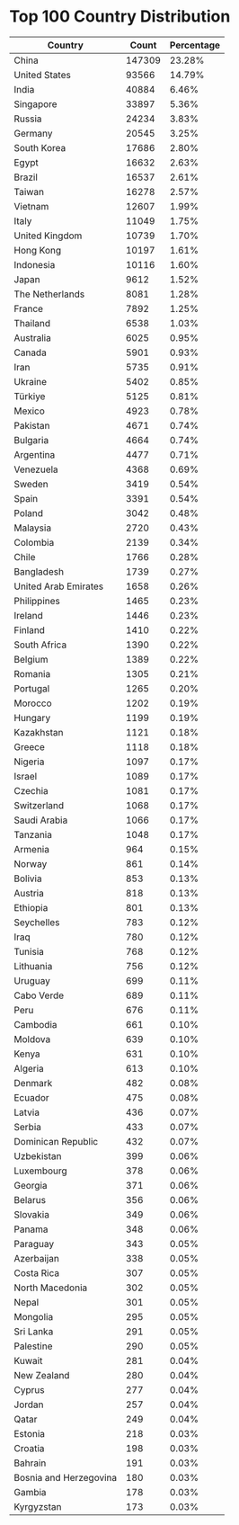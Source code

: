 # Top 100 Country Distribution
| Country | Count | Percentage |
|----|----|----|
| China | 147309 | 23.28% |
| United States | 93566 | 14.79% |
| India | 40884 | 6.46% |
| Singapore | 33897 | 5.36% |
| Russia | 24234 | 3.83% |
| Germany | 20545 | 3.25% |
| South Korea | 17686 | 2.80% |
| Egypt | 16632 | 2.63% |
| Brazil | 16537 | 2.61% |
| Taiwan | 16278 | 2.57% |
| Vietnam | 12607 | 1.99% |
| Italy | 11049 | 1.75% |
| United Kingdom | 10739 | 1.70% |
| Hong Kong | 10197 | 1.61% |
| Indonesia | 10116 | 1.60% |
| Japan | 9612 | 1.52% |
| The Netherlands | 8081 | 1.28% |
| France | 7892 | 1.25% |
| Thailand | 6538 | 1.03% |
| Australia | 6025 | 0.95% |
| Canada | 5901 | 0.93% |
| Iran | 5735 | 0.91% |
| Ukraine | 5402 | 0.85% |
| Türkiye | 5125 | 0.81% |
| Mexico | 4923 | 0.78% |
| Pakistan | 4671 | 0.74% |
| Bulgaria | 4664 | 0.74% |
| Argentina | 4477 | 0.71% |
| Venezuela | 4368 | 0.69% |
| Sweden | 3419 | 0.54% |
| Spain | 3391 | 0.54% |
| Poland | 3042 | 0.48% |
| Malaysia | 2720 | 0.43% |
| Colombia | 2139 | 0.34% |
| Chile | 1766 | 0.28% |
| Bangladesh | 1739 | 0.27% |
| United Arab Emirates | 1658 | 0.26% |
| Philippines | 1465 | 0.23% |
| Ireland | 1446 | 0.23% |
| Finland | 1410 | 0.22% |
| South Africa | 1390 | 0.22% |
| Belgium | 1389 | 0.22% |
| Romania | 1305 | 0.21% |
| Portugal | 1265 | 0.20% |
| Morocco | 1202 | 0.19% |
| Hungary | 1199 | 0.19% |
| Kazakhstan | 1121 | 0.18% |
| Greece | 1118 | 0.18% |
| Nigeria | 1097 | 0.17% |
| Israel | 1089 | 0.17% |
| Czechia | 1081 | 0.17% |
| Switzerland | 1068 | 0.17% |
| Saudi Arabia | 1066 | 0.17% |
| Tanzania | 1048 | 0.17% |
| Armenia | 964 | 0.15% |
| Norway | 861 | 0.14% |
| Bolivia | 853 | 0.13% |
| Austria | 818 | 0.13% |
| Ethiopia | 801 | 0.13% |
| Seychelles | 783 | 0.12% |
| Iraq | 780 | 0.12% |
| Tunisia | 768 | 0.12% |
| Lithuania | 756 | 0.12% |
| Uruguay | 699 | 0.11% |
| Cabo Verde | 689 | 0.11% |
| Peru | 676 | 0.11% |
| Cambodia | 661 | 0.10% |
| Moldova | 639 | 0.10% |
| Kenya | 631 | 0.10% |
| Algeria | 613 | 0.10% |
| Denmark | 482 | 0.08% |
| Ecuador | 475 | 0.08% |
| Latvia | 436 | 0.07% |
| Serbia | 433 | 0.07% |
| Dominican Republic | 432 | 0.07% |
| Uzbekistan | 399 | 0.06% |
| Luxembourg | 378 | 0.06% |
| Georgia | 371 | 0.06% |
| Belarus | 356 | 0.06% |
| Slovakia | 349 | 0.06% |
| Panama | 348 | 0.06% |
| Paraguay | 343 | 0.05% |
| Azerbaijan | 338 | 0.05% |
| Costa Rica | 307 | 0.05% |
| North Macedonia | 302 | 0.05% |
| Nepal | 301 | 0.05% |
| Mongolia | 295 | 0.05% |
| Sri Lanka | 291 | 0.05% |
| Palestine | 290 | 0.05% |
| Kuwait | 281 | 0.04% |
| New Zealand | 280 | 0.04% |
| Cyprus | 277 | 0.04% |
| Jordan | 257 | 0.04% |
| Qatar | 249 | 0.04% |
| Estonia | 218 | 0.03% |
| Croatia | 198 | 0.03% |
| Bahrain | 191 | 0.03% |
| Bosnia and Herzegovina | 180 | 0.03% |
| Gambia | 178 | 0.03% |
| Kyrgyzstan | 173 | 0.03% |
